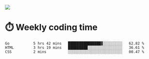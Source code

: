 
<p> <img src="https://github-readme-stats.vercel.app/api?username=cozgerest&show_icons=true&hide_border=false" /> </p>

# :stopwatch: Weekly coding time 
<!--START_SECTION:waka-->
```text
Go           5 hrs 42 mins   ███████████████▓░░░░░░░░░   62.82 % 
HTML         3 hrs 19 mins   █████████░░░░░░░░░░░░░░░░   36.61 % 
CSS          2 mins          ░░░░░░░░░░░░░░░░░░░░░░░░░   00.47 % 
```
<!--END_SECTION:waka-->

